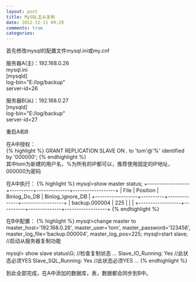 ```yaml
---
layout: post
title: MySQL主从复制
date: 2012-12-11 09:29
comments: true
categories: 
---
```

首先修改mysql的配置文件mysql.ini或my.cnf

服务器A(主)：192.168.0.26  
mysql.ini  
[mysqld]  
log-bin="E:/log/backup"  
server-id=26

服务器B(从)：192.168.0.27  
[mysqld]  
log-bin="E:/log/backup"  
server-id=27  

重启A和B

在A中授权：  
{% highlight %}
GRANT REPLICATION SLAVE ON *.* to 'tom'@'%' identified by '000000';
{% endhighlight %}   
其中tom为新建的用户名，%为所有的IP都可以，推荐使用固定的IP地址，000000为密码

在A中执行：
{% highlight %}
mysql>show master status;
+------------------+----------+--------------+------------------+
| File             | Position | Binlog_Do_DB | Binlog_Ignore_DB |
+------------------+----------+--------------+------------------+
| backup.000004    |      225 |              |                  |
+------------------+----------+--------------+------------------+
{% endhighlight %}   

在B中配置：
{% highlight %}
mysql>change master to 
	  master_host='192.168.0.26',
	  master_user='tom',
	  master_password='123456',
      master_log_file='backup.000004',
	  master_log_pos=225;
mysql>start slave;    //启动从服务器复制功能

mysql> show slave status\G; //检查复制状态
...
Slave_IO_Running: Yes       //此状态必须YES
Slave_SQL_Running: Yes       //此状态必须YES
...
{% endhighlight %} 

到此全部完成，在A中添加的数据库，表，数据都会同步到B中。